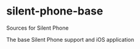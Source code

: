 silent-phone-base
=================

Sources for Silent Phone

The base Silent Phone support and iOS application








